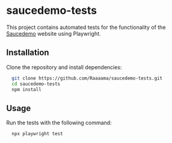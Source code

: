 # saucedemo-tests

This project contains automated tests for the functionality of the [Saucedemo](https://www.saucedemo.com/) website using Playwright.

## Installation

Clone the repository and install dependencies:

```bash
  git clone https://github.com/Raaaama/saucedemo-tests.git
  cd saucedemo-tests
  npm install
```

## Usage

Run the tests with the following command:

```bash
  npx playwright test
```
